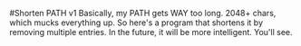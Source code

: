 #Shorten PATH v1
Basically, my PATH gets WAY too long. 2048+ chars, which mucks everything up.
So here's a program that shortens it by removing multiple entries. In the future,
it will be more intelligent. You'll see.

